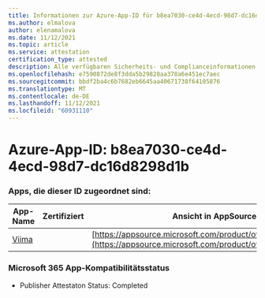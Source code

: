 ```yaml
---
title: Informationen zur Azure-App-ID für b8ea7030-ce4d-4ecd-98d7-dc16d8298d1b
ms.author: elmalova
author: elenamalova
ms.date: 11/12/2021
ms.topic: article
ms.service: attestation
certification_type: attested
description: Alle verfügbaren Sicherheits- und Complianceinformationen für b8ea7030-ce4d-4ecd-98d7-dc16d8298d1b.
ms.openlocfilehash: e7590872de8f3dda5b29828aa378a6e451ec7aec
ms.sourcegitcommit: bbdf2ba4c6b7682eb6645aa40671738f64105876
ms.translationtype: MT
ms.contentlocale: de-DE
ms.lasthandoff: 11/12/2021
ms.locfileid: "60931110"
---
```

# <a name="azure-app-id-b8ea7030-ce4d-4ecd-98d7-dc16d8298d1b"></a>Azure-App-ID: b8ea7030-ce4d-4ecd-98d7-dc16d8298d1b


### <a name="apps-associated-with-this-id"></a>Apps, die dieser ID zugeordnet sind:
| **App-Name** | **Zertifiziert** | **Ansicht in AppSource** |
|--------------|---------------|-----------------------|
| [Viima](https://docs.microsoft.com/microsoft-365-app-certification/forward/WA200001589) |  | [https://appsource.microsoft.com/product/office/WA200001589](https://appsource.microsoft.com/product/office/WA200001589) |

### <a name="microsoft-365-app-compliance-status"></a>Microsoft 365 App-Kompatibilitätsstatus
- Publisher Attestaton Status: Completed
